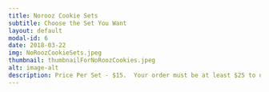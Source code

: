 ```yaml
---
title: Norooz Cookie Sets
subtitle: Choose the Set You Want
layout: default
modal-id: 6
date: 2018-03-22
img: NoRoozCookieSets.jpeg
thumbnail: thumbnailForNoRoozCookies.jpeg
alt: image-alt
description: Price Per Set - $15.  Your order must be at least $25 to qualify for free delivery. 
---
```

